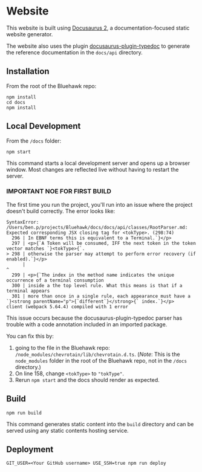 # Website

This website is built using [Docusaurus 2](https://docusaurus.io/), a documentation-focused static website generator.

The website also uses the plugin [docusaurus-plugin-typedoc](https://www.npmjs.com/package/docusaurus-plugin-typedoc)
to generate the reference documentation in the `docs/api` directory.

## Installation

From the root of the Bluehawk repo:

```shell
npm install
cd docs
npm install
```

## Local Development

From the `/docs` folder:

```shell
npm start
```

This command starts a local development server and opens up a browser window. Most changes are reflected live without having to restart the server.

### IMPORTANT NOE FOR FIRST BUILD

The first time you run the project, you'll run into an issue
where the project doesn't build correctly. The error looks like:

```
SyntaxError: /Users/ben.p/projects/Bluehawk/docs/docs/api/classes/RootParser.md: Expected corresponding JSX closing tag for <tokType>. (298:74)
  296 | In EBNF terms this is equivalent to a Terminal.`}</p>
  297 | <p>{`A Token will be consumed, IFF the next token in the token vector matches `}<tokType>{`.
> 298 | otherwise the parser may attempt to perform error recovery (if enabled).`}</p>
      |                                                                           ^
  299 | <p>{`The index in the method name indicates the unique occurrence of a terminal consumption
  300 | inside a the top level rule. What this means is that if a terminal appears
  301 | more than once in a single rule, each appearance must have a `}<strong parentName="p">{`different`}</strong>{` index.`}</p>
client (webpack 5.64.4) compiled with 1 error
```

This issue occurs because the docusaurus-plugin-typedoc parser has trouble with
a code annotation included in an imported package.

You can fix this by:

1. going to the file in the Bluehawk repo: `/node_modules/chevrotain/lib/chevrotain.d.ts`.
   (_Note_: This is the `node_modules` folder in the root of the Bluehawk repo, not in the `/docs` directory.)
2. On line 158, change `<tokType>` to `"tokType"`.
3. Rerun `npm start` and the docs should render as expected.

## Build

```shell
npm run build
```

This command generates static content into the `build` directory and can be served using any static contents hosting service.

## Deployment

```shell
GIT_USER=<Your GitHub username> USE_SSH=true npm run deploy
```
